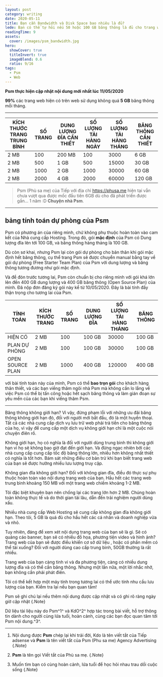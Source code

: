 ```yaml
---
layout: post
category: writing
date: 2020-05-11
title: Bạn cần Bandwidth và Disk Space bao nhiêu là đủ?
lede: Bạn có thể tự hỏi nếu 50 hoặc 100 GB băng thông là đủ cho trang web của bạn. Băng thông là tất cả về số lượng khách truy cập (lưu lượng truy cập) bạn có vào trang web của mình.
readingTime: 9
assets:
  cover: /images/psm_bandwidth.jpg
hero:
  showCover: true
  titleInvert: true
  imageBlend: 0.6
  ratio: 9/16
tags:
  - Psm
  - Web
---
```

**Psm thực hiện cập nhật nội dung mới nhất lúc 11/05/2020**

**99%** các trang web hiện có trên web sử dụng không quá **5 GB** băng thông mỗi tháng.

<Media ratio="844/1500" image="/images/psm_bandwidth.jpg"/>

- - -

| KÍCH THƯỚC TRANG TRUNG BÌNH | SỐ TRANG   | DUNG LƯỢNG ĐĨA CẦN THIẾT | SỐ LƯỢNG TẢI HÀNG NGÀY | SỐ LƯỢNG TẢI HÀNG THÁNG | BĂNG THÔNG CẦN THIẾT |
|-----------------------------|------------|--------------------------|------------------------|-------------------------|----------------------|
| 2 MB                        | 100        | 200 MB                   | 100                    | 3000                    | 6 GB                 |
| 2 MB                        | 500        | 1 GB                     | 500                    | 15000                   | 30 GB                |
| 2 MB                        | 1000       | 2 GB                     | 1000                   | 30000                   | 60 GB                |
| 2 MB                        | 2000       | 4 GB                     | 2000                   | 60000                   | 120 GB               |
> Psm (Phù sa mẹ) của Tiếp với địa chỉ https://phusa.me hiện tại vẫn chưa vượt qua được mốc đầu tiên 6GB dù cho đã phát triển được gần... 1 năm :D
> **Chuyện nhà Psm**.
- - -

## bảng tính toán dự phòng của Psm

Psm có phương án của riêng mình, chứ không phụ thuộc hoàn toàn vào cam kết của Nhà cung cấp Hosting. Trong đó, gói **mặc định** của Psm có Dung lượng đĩa lên tới 100 GB, và băng thông hàng tháng là 100 GB.

Dù còn sơ khai, nhưng Psm lại còn gói dự phòng cho bản thân khi gói mặc định hết băng thông, cụ thể trang Psm sẽ được chuyển manual bằng tay về gói dự phòng (Free Starter Team Plan) của Psm với dung lượng và băng thông tương đương như gói mặc định.

Và để đón trước tương lai, Psm còn chuẩn bị cho riêng mình với gói khá lớn lên đến 400 GB dung lượng và 400 GB băng thông (Open Source Plan) của mình. Đã nộp đơn đăng ký gói này kể từ 10/05/2020. Đây là bài tính đầy thận trọng cho tương lai của Psm.

| TÍNH TOÁN        | KÍCH THƯỚC TRANG | SỐ TRANG   | DUNG LƯỢNG ĐĨA | SỐ LƯỢNG TẢI HÀNG THÁNG | BĂNG THÔNG |
|------------------|------------------|------------|----------------|-------------------------|------------|
| HIỆN CÓ          | 2 MB             | 100        | 100 GB         | 30000                   | 100 GB     |
| PLAN DỰ PHÒNG    | 2 MB             | 100        | 100 GB         | 30000                   | 100 GB     |
| OPEN SOURCE PLAN | 2 MB             | 1000       | 400 GB         | 120000                  | 400 GB     |

với bài tính toán này của mình, Psm có thể **bao trọn gói** cho khách hàng thân thiết, và các bạn viếng thăm ngôi nhà Psm mà không cần lo lắng về việc Psm có thể bị tấn công hoặc hết sạch băng thông và làm gián đoạn sự yêu mến của các bạn khi viếng thăm Psm.

- - -


Băng thông không giới hạn?
Vì vậy, đừng phạm lỗi với những ưu đãi băng thông không giới hạn đó, đối với người mới bắt đầu, đó là một huyền thoại. Tất cả các nhà cung cấp dịch vụ lưu trữ web phải trả tiền cho băng thông của họ, vì vậy để cung cấp một dịch vụ không giới hạn chỉ là một cuộc nói chuyện điên rồ.

Không giới hạn, họ có nghĩa là đối với người dùng trung bình thì không giới hạn vì họ sẽ không bao giờ đạt đến giới hạn. Và đừng ngạc nhiên bởi các nhà cung cấp cung cấp tốc độ băng thông lớn, nhiều hơn không nhất thiết có nghĩa là tốt hơn. Bám sát những điều cơ bản trừ khi bạn biết trang web của bạn sẽ được hưởng nhiều lưu lượng truy cập.

Không gian đĩa không giới hạn?
Đối với không gian đĩa, điều đó thực sự phụ thuộc hoàn toàn vào nội dung trang web của bạn. Hầu hết các trang web trung bình khoảng 150 MB với một trang web chiếm khoảng 1-2 MB.

Tôi đặc biệt khuyên bạn nên chống lại các trang lớn hơn 2 MB. Chúng hoàn toàn không thực tế và do thời gian tải lâu, dẫn đến trải nghiệm người dùng xấu.

Nhiều nhà cung cấp Web Hosting sẽ cung cấp không gian đĩa không giới hạn. Theo tôi, 5 GB là quá đủ cho hầu hết các cá nhân và doanh nghiệp vừa và nhỏ.

Tuy nhiên, đáng để xem xét nội dung trang web của bạn sẽ là gì. Sẽ có quảng cáo banner, bạn sẽ có nhiều đồ họa, phương tiện video và hình ảnh? Trang web của bạn sẽ được điều khiển cơ sở dữ liệu , hoặc có phần mềm có thể tải xuống? Đối với người dùng cao cấp trung bình, 50GB thường là rất nhiều.

Trang web của bạn càng tinh vi và đa phương tiện, càng có nhiều dung lượng đĩa và có thể cần băng thông. Nhưng một lần nữa, một lời nhắc nhở, bạn không cần phải phát điên.

Tôi có thể kết hợp một máy tính trong tương lai có thể ước tính nhu cầu lưu lượng của bạn. Kiểm tra lại nếu bạn quan tâm!


Psm sẽ ghi chú lại nếu thêm nội dung được cập nhật và có ghi rõ ràng ngày giờ cập nhật {.Note}

Dữ liệu tài liệu này do Psm^1^ và KdO^2^ hợp tác trong bài viết, hỗ trợ thông tin dành cho người cùng lứa tuổi, hoàn cảnh, cùng các bạn đọc quan tâm tới Psm nội dung.^3^.

---

1. Nội dung được **Psm** chép lại khi trải đời, Kdo là tên viết tắt của Tiếp adsense và **Psm** là tên viết tắt của Psm (Phu sa me) Agency Advertising {.Note}

2. **Psm** là tên gọi Viết tắt của Phù sa mẹ. {.Note}

3. Muốn tìm bạn có cùng hoàn cảnh, lứa tuổi để học hỏi nhau trau dồi cuộc sống {.Note}

<script>
import Media from "../../src/components/Media";

export default {
  components: { Media }
}
</script>
